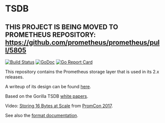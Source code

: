 # TSDB 

## THIS PROJECT IS BEING MOVED TO PROMETHEUS REPOSITORY: https://github.com/prometheus/prometheus/pull/5805

[![Build Status](https://travis-ci.org/ucwong/tsdb.svg?branch=master)](https://travis-ci.org/ucwong/tsdb)
[![GoDoc](https://godoc.org/github.com/ucwong/tsdb?status.svg)](https://godoc.org/github.com/ucwong/tsdb)
[![Go Report Card](https://goreportcard.com/badge/github.com/ucwong/tsdb)](https://goreportcard.com/report/github.com/ucwong/tsdb)

This repository contains the Prometheus storage layer that is used in its 2.x releases.

A writeup of its design can be found [here](https://fabxc.org/blog/2017-04-10-writing-a-tsdb/).

Based on the Gorilla TSDB [white papers](http://www.vldb.org/pvldb/vol8/p1816-teller.pdf).

Video: [Storing 16 Bytes at Scale](https://youtu.be/b_pEevMAC3I) from [PromCon 2017](https://promcon.io/2017-munich/).

See also the [format documentation](docs/format/README.md).
